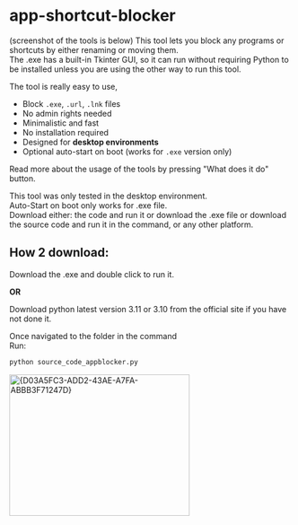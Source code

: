 # app-shortcut-blocker
(screenshot of the tools is below)
This tool lets you block any programs or shortcuts by either renaming or moving them.  
The .exe has a built-in Tkinter GUI, so it can run without requiring Python to be installed unless you are using the other way to run this tool. 

The tool is really easy to use,

-  Block `.exe`, `.url`, `.lnk` files
-  No admin rights needed
-  Minimalistic and fast
-  No installation required
-  Designed for **desktop environments**
-  Optional auto-start on boot (works for `.exe` version only)

Read more about the usage of the tools by pressing "What does it do" button.

This tool was only tested in the desktop environment.  
Auto-Start on boot only works for .exe file.  
Download either: the code and run it or download the .exe file or download the source code and run it in the command, or any other platform.

## How 2 download:

Download the .exe and double click to run it.

**OR**

Download python latest version 3.11 or 3.10 from the official site if you have not done it.

Once navigated to the folder in the command  
Run:
```bash
python source_code_appblocker.py
```
<img width="321" height="252" alt="{D03A5FC3-ADD2-43AE-A7FA-ABBB3F71247D}" src="https://github.com/user-attachments/assets/b0146027-94dd-4d22-844c-c1327b30131b" />

